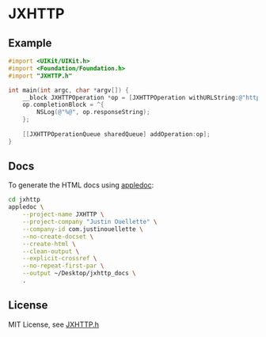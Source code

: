 # JXHTTP #

## Example ##

```objective-c
#import <UIKit/UIKit.h>
#import <Foundation/Foundation.h>
#import "JXHTTP.h"

int main(int argc, char *argv[]) {
	__block JXHTTPOperation *op = [JXHTTPOperation withURLString:@"https://encrypted.google.com/"];
    op.completionBlock = ^{
        NSLog(@"%@", op.responseString);
    };
    
    [[JXHTTPOperationQueue sharedQueue] addOperation:op];
}
```
## Docs ##

To generate the HTML docs using [appledoc](http://gentlebytes.com/appledoc/):

```sh
cd jxhttp
appledoc \
	--project-name JXHTTP \
	--project-company "Justin Ouellette" \
	--company-id com.justinouellette \
	--no-create-docset \
	--create-html \
	--clean-output \
	--explicit-crossref \
	--no-repeat-first-par \
	--output ~/Desktop/jxhttp_docs \
	.
```

## License ##

MIT License, see [JXHTTP.h](https://github.com/jstn/JXHTTP/blob/master/JXHTTP.h)